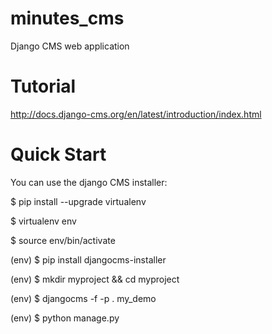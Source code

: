 # minutes_cms
Django CMS web application

# Tutorial

http://docs.django-cms.org/en/latest/introduction/index.html

# Quick Start

You can use the django CMS installer:

$ pip install --upgrade virtualenv

$ virtualenv env

$ source env/bin/activate

(env) $ pip install djangocms-installer

(env) $ mkdir myproject && cd myproject

(env) $ djangocms -f -p . my_demo

(env) $ python manage.py

